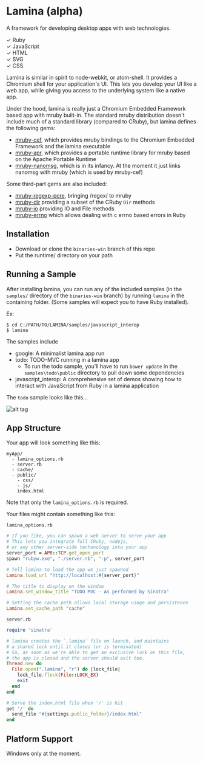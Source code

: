 Lamina (alpha)
==============

A framework for developing desktop apps with web technologies.

&#x2713; Ruby <br/>
&#x2713; JavaScript <br/>
&#x2713; HTML <br/>
&#x2713; SVG <br/>
&#x2713; CSS <br/>

Lamina is similar in spirit to node-webkit, or atom-shell. It provides a Chromium shell for your
application's UI. This lets you develop your UI like a web app, while giving you access to the underlying
system like a native app.

Under the hood, lamina is really just a Chromium Embedded Framework based app with mruby built-in. The standard mruby distribution doesn't include much of a standard library (compared to CRuby), but lamina defines the following gems:

- [mruby-cef](https://github.com/jbreeden/mruby-cef), which provides mruby bindings to the Chromium Embedded Framework and the lamina executable
- [mruby-apr](https://github.com/jbreeden/mruby-apr), which provides a portable runtime library for mruby based on the Apache Portable Runtime
- [mruby-nanomsg](https://github.com/jbreeden/mruby-nanomsg), which is in its infancy. At the moment it just links nanomsg with mruby (which is used by mruby-cef)

Some third-part gems are also included:

- [mruby-regexp-pcre](http://github.com/iij/mruby-regexp-pcre), bringing /regex/ to mruby
- [mruby-dir](http://github.com/iij/mruby-dir) providing a subset of the CRuby `Dir` methods
- [mruby-io](http://github.com/iij/mruby-io) providing IO and File methods
- [mruby-errno](http://github.com/iij/mruby-errno) which allows dealing with c errno based errors in Ruby

Installation
------------

- Download or clone the `binaries-win` branch of this repo
- Put the runtime/ directory on your path

Running a Sample
----------------

After installing lamina, you can run any of the included samples (in the `samples/` directory of the `binaries-win` branch)
by running `lamina` in the containing folder. (Some samples will expect you to have Ruby installed).

Ex:

```shell
$ cd C:/PATH/TO/LAMINA/samples/javascript_interop
$ lamina
```

The samples include

- google: A minimalist lamina app run
- todo: TODO-MVC running in a lamina app
  + To run the todo sample, you'll have to run `bower update` in
    the `samples\todo\public` directory to pull down some dependencies
- javascript_interop: A comprehensive set of demos showing how to interact with JavaScript from Ruby
  in a lamina application

The `todo` sample looks like this...

![alt tag](https://raw.githubusercontent.com/jbreeden/rb-chrome/master/images/sample.png)

App Structure
-------------

Your app will look something like this:

```
myApp/
  - lamina_options.rb
  - server.rb
  - cache/
  - public/
    - css/
    - js/
    index.html
```

Note that only the `lamina_options.rb` is required.

Your files might contain something like this:

`lamina_options.rb`

```Ruby
# If you like, you can spawn a web server to serve your app
# This lets you integrate full CRuby, nodejs,
# or any other server-side techonology into your app
server_port = APR::TCP.get_open_port
spawn "rubyw.exe", "./server.rb", "-p", server_port

# Tell lamina to load the app we just spawned
Lamina.load_url "http://localhost:#{server_port}"

# The title to display on the window
Lamina.set_window_title "TODO MVC - As performed by Sinatra"

# Setting the cache path allows local storage usage and persistence
Lamina.set_cache_path "cache"
```

`server.rb`

```Ruby
require 'sinatra'

# lamina creates the `.lamina` file on launch, and maintains
# a shared lock until it closes (or is terminated)
# So, as soon as we're able to get an exclusive lock on this file,
# the app is closed and the server should exit too.
Thread.new do
  File.open(".lamina", "r") do |lock_file|
    lock_file.flock(File::LOCK_EX)
    exit
  end
end

# Serve the index.html file when '/' is hit
get '/' do
  send_file "#{settings.public_folder}/index.html"
end
```

Platform Support
----------------

Windows only at the moment.
